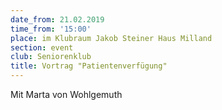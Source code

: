 ```yaml
---
date_from: 21.02.2019
time_from: '15:00'
place: im Klubraum Jakob Steiner Haus Milland
section: event
club: Seniorenklub
title: Vortrag "Patientenverfügung"
---
```

Mit Marta von Wohlgemuth
